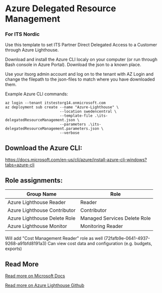 # Azure Delegated Resource Management
### For ITS Nordic

Use this template to set ITS Partner Direct Delegated Access to a Customer through Azure Lighthouse.  

Download and install the Azure CLI localy on your computer (or run through Bash console in Azure Portal).
Download the json to a known place.

Use your itsorg admin account and log on to the tenant with AZ Login and change the filepath to the json-files to match where you have downloaded them.

Example Azure CLI commands:

```AzureCLI
az login --tenant itstestorg14.onmicrosoft.com
az deployment sub create --name "Azure-Lighthouse" \
                         --location swedencentral \
                         --template-file .\its-delegatedResourceManagement.json \
                         --parameters .\its-delegatedResourceManagement.parameters.json \
                         --verbose
```

## Download the Azure CLI: 
https://docs.microsoft.com/en-us/cli/azure/install-azure-cli-windows?tabs=azure-cli 

## Role assignments: 
| Group Name | Role | 
| --- | --- |
| Azure Lighthouse Reader | Reader |
| Azure Lighthouse Contributor | Contributor |
| Azure Lighthouse Delete Role | Managed Services Delete Role |
| Azure Lighthouse Monitor | Monitoring Reader |

Will add "Cost Management Reader" role as well (72fafb9e-0641-4937-9268-a91bfd8191a3)
Can view cost data and configuration (e.g. budgets, exports)	

## Read More
[Read more on Microsoft Docs](https://docs.microsoft.com/en-us/azure/lighthouse/how-to/onboard-customer "Microsoft Docs") 

[Read more on Azure Lighthouse Github](https://github.com/Azure/Azure-Lighthouse-samples "Azure Lighthouse Github")
